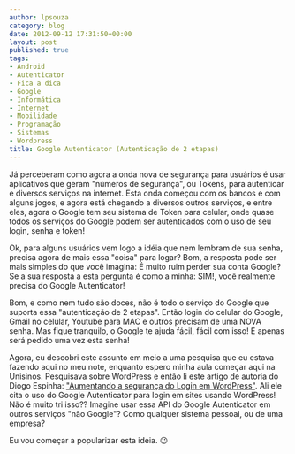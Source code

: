 ```yaml
---
author: lpsouza
category: blog
date: 2012-09-12 17:31:50+00:00
layout: post
published: true
tags:
- Android
- Autenticator
- Fica a dica
- Google
- Informática
- Internet
- Mobilidade
- Programação
- Sistemas
- Wordpress
title: Google Autenticator (Autenticação de 2 etapas)
---
```


Já perceberam como agora a onda nova de segurança para usuários é usar aplicativos que geram "números de segurança", ou Tokens, para autenticar e diversos serviços na internet. Esta onda começou com os bancos e com alguns jogos, e agora está chegando a diversos outros serviços, e entre eles, agora o Google tem seu sistema de Token para celular, onde quase todos os serviços do Google podem ser autenticados com o uso de seu login, senha e token!

Ok, para alguns usuários vem logo a idéia que nem lembram de sua senha, precisa agora de mais essa "coisa" para logar? Bom, a resposta pode ser mais simples do que você imagina: É muito ruim perder sua conta Google? Se a sua resposta a esta pergunta é como a minha: SIM!, você realmente precisa do Google Autenticator!

Bom, e como nem tudo são doces, não é todo o serviço do Google que suporta essa "autenticação de 2 etapas". Então login do celular do Google, Gmail no celular, Youtube para MAC e outros precisam de uma NOVA senha. Mas fique tranquilo, o Google te ajuda fácil, fácil com isso! E apenas será pedido uma vez esta senha!

Agora, eu descobri este assunto em meio a uma pesquisa que eu estava fazendo aqui no meu note, enquanto espero minha aula começar aqui na Unisinos. Pesquisava sobre WordPress e então li este artigo de autoria do Diogo Espinha: ["Aumentando a segurança do Login em WordPress"](http://www.escolawp.com/2012/09/aumentando-a-seguranca-do-login-em-wordpress/). Ali ele cita o uso do Google Autenticator para login em sites usando WordPress! Não é muito tri isso?? Imagine usar essa API do Google Autenticator em outros serviços "não Google"? Como qualquer sistema pessoal, ou de uma empresa?

Eu vou começar a popularizar esta ideia. 😉
